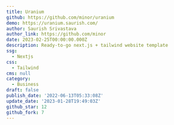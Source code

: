 ```yaml
---
title: Uranium
github: https://github.com/minor/uranium
demo: https://uranium.saurish.com/
author: Saurish Srivastava
author_link: https://github.com/minor
date: 2023-02-25T00:00:00.000Z
description: Ready-to-go next.js + tailwind website template
ssg:
  - Nextjs
css:
  - Tailwind
cms: null
category:
  - Business
draft: false
publish_date: '2022-06-13T05:33:08Z'
update_date: '2023-01-28T19:49:03Z'
github_star: 12
github_fork: 7
---
```

